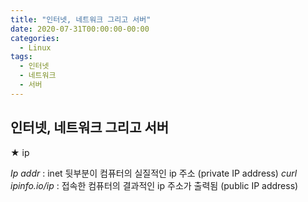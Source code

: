 ```yaml
---
title: "인터넷, 네트워크 그리고 서버"
date: 2020-07-31T00:00:00-00:00
categories:
  - Linux
tags:
  - 인터넷
  - 네트워크
  - 서버
---
```


## 인터넷, 네트워크 그리고 서버

★ ip

*Ip addr* : inet 뒷부분이 컴퓨터의 실질적인 ip 주소 (private IP address)
*curl ipinfo.io/ip* : 접속한 컴퓨터의 결과적인 ip 주소가 출력됨 (public IP address)
